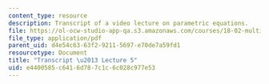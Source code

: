 ```yaml
---
content_type: resource
description: Transcript of a video lecture on parametric equations.
file: https://ol-ocw-studio-app-qa.s3.amazonaws.com/courses/18-02-multivariable-calculus-fall-2007/e4400585c6416d787c1c6c028c977e53_18_022007L05.pdf
file_type: application/pdf
parent_uid: d4e54c63-63f2-9211-5697-e70de7a59fd1
resourcetype: Document
title: "Transcript \u2013 Lecture 5"
uid: e4400585-c641-6d78-7c1c-6c028c977e53
---
```

